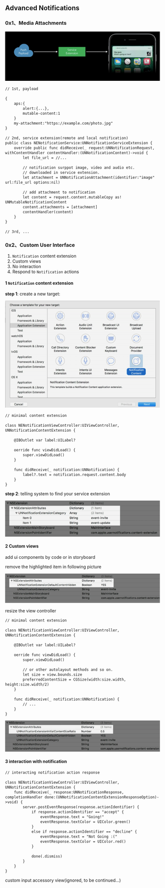 ## Advanced Notifications

### 0x1、Media Attachments

![workflow](./resources/708_media_attachments.png)

```
// 1st, payload

{
	aps:{
		alert:{...},
		mutable-content:1
	}
	my-attachment:"https://example.com/photo.jpg"
}

// 2nd, service extension(remote and local notification)
public class NENotificationService:UNNotificationServiceExtension {
	override public func didReceive(_ request:UNNotificationRequest, withContentHandler contentHandler:(UNNotificationContent)->void {
		let file_url = //...
		
		// notification surppot image, video and audio etc. 
		// downloaded in service extension.
		let attachment = UNNotificationAttachment(identifier:"image" url:file_url options:nil)
		
		// add attachment to notification
		let content = request.content.mutableCopy as! UNMutableNotificationContent
		content.attachments = [attachment]
		contentHandler(content)
	}
}

// 3rd, ...
```

### 0x2、Custom User Interface

1. `Notification` content extension
2. Custom views
3. No interaction
4. Respond to `Notification` actions

#### 1 `Notification` content extension

**step 1**: create a new target:

![NotificationContent](./resources/708_notification_content.png)

```
// minimal content extension

class NENotificationViewController:UIViewController, UNNotificationContentExtension {
	
	@IBOutlet var label:UILabel?
	
	oerride func viewDidLoad() {
		super.viewDidLoad()
	}
	
	func didReceive(_ notification:UNNotification) {
		label?.text = notification.request.content.body
	}
}
```

**step 2**: telling system to find your service extension

![extension_settings](./resources/708_notification_settings.png)

#### 2 Custom views

add ui components by code or in storyboard 

remove the highlighted item in following picture

![info.plist.settings1](./resources/708_notification_settings1.png)

resize the view controller

```
// minimal content extension

class NENotificationViewController:UIViewController, UNNotificationContentExtension {
	
	@IBOutlet var label:UILabel?
	
	oerride func viewDidLoad() {
		super.viewDidLoad()
		
		// or other autolayout methods and so on.
		let size = view.bounds.size
		preferredContentSize = CGSize(width:size.width, height:size.width/2)
	}
	
	func didReceive(_ notification:UNNotification) {
		// ...
	}
}
```

![content_size_ratio](./resources/708_content_size_ratio.png)

#### 3 interaction with notification

```
// interacting notification action response

class NENotificationViewController:UIViewController, UNNotificationContentExtension {
	func didReceive(_ response:UNNotificationResponse, completionHandler done:(UNNotificationContentExtensionResponseOption)->void) {
		server.postEventResponse(response.actionIdentifier) {
			if response.actionIdentifier == "accept" {
				eventResponse.text = "Going!"
				eventResponse.textColor = UIColor.green()
			}
			else if response.actionIdentifier == "decline" {
				eventResponse.text = "Not Going :("
				eventResponse.textColor = UIColor.red()
			}
			
			done(.dismiss)
		}
	}
}
```

custom input accessory view(ignored, to be continued...)